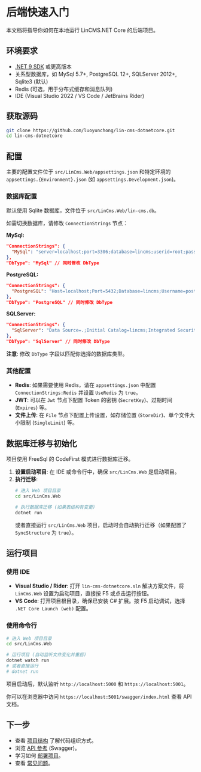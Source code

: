 # 后端快速入门

本文档将指导你如何在本地运行 LinCMS.NET Core 的后端项目。

## 环境要求

- [.NET 9 SDK](https://dotnet.microsoft.com/download/dotnet/9.0) 或更高版本
- 关系型数据库，如 MySql 5.7+, PostgreSQL 12+, SQLServer 2012+, Sqlite3 (默认)
- Redis (可选，用于分布式缓存和消息队列)
- IDE (Visual Studio 2022 / VS Code / JetBrains Rider)

## 获取源码

```bash
git clone https://github.com/luoyunchong/lin-cms-dotnetcore.git
cd lin-cms-dotnetcore
```

## 配置

主要的配置文件位于 `src/LinCms.Web/appsettings.json` 和特定环境的 `appsettings.{Environment}.json` (如 `appsettings.Development.json`)。

### 数据库配置

默认使用 Sqlite 数据库，文件位于 `src/LinCms.Web/lin-cms.db`。

如需切换数据库，请修改 `ConnectionStrings` 节点：

**MySql:**
```json
"ConnectionStrings": {
  "MySql": "server=localhost;port=3306;database=lincms;userid=root;password=root;sslmode=none;AllowPublicKeyRetrieval=True;"
},
"DbType": "MySql" // 同时修改 DbType
```

**PostgreSQL:**
```json
"ConnectionStrings": {
  "PostgreSQL": "Host=localhost;Port=5432;Database=lincms;Username=postgres;Password=root;"
},
"DbType": "PostgreSQL" // 同时修改 DbType
```

**SQLServer:**
```json
"ConnectionStrings": {
  "SqlServer": "Data Source=.;Initial Catalog=lincms;Integrated Security=True;Encrypt=True;TrustServerCertificate=True;"
},
"DbType": "SqlServer" // 同时修改 DbType
```

**注意**: 修改 `DbType` 字段以匹配你选择的数据库类型。

### 其他配置

- **Redis**: 如果需要使用 Redis，请在 `appsettings.json` 中配置 `ConnectionStrings:Redis` 并设置 `UseRedis` 为 `true`。
- **JWT**: 可以在 `Jwt` 节点下配置 Token 的密钥 (`SecretKey`)、过期时间 (`Expires`) 等。
- **文件上传**: 在 `File` 节点下配置上传设置，如存储位置 (`StoreDir`)、单个文件大小限制 (`SingleLimit`) 等。

## 数据库迁移与初始化

项目使用 FreeSql 的 CodeFirst 模式进行数据库迁移。

1.  **设置启动项目**: 在 IDE 或命令行中，确保 `src/LinCms.Web` 是启动项目。
2.  **执行迁移**:
    ```bash
    # 进入 Web 项目目录
    cd src/LinCms.Web

    # 执行数据库迁移 (如果表结构有变更)
    dotnet run 
    ```
    或者直接运行 `src/LinCms.Web` 项目，启动时会自动执行迁移（如果配置了 `SyncStructure` 为 `true`）。

## 运行项目

### 使用 IDE

- **Visual Studio / Rider**: 打开 `lin-cms-dotnetcore.sln` 解决方案文件，将 `LinCms.Web` 设置为启动项目，直接按 F5 或点击运行按钮。
- **VS Code**: 打开项目根目录，确保已安装 C# 扩展。按 F5 启动调试，选择 `.NET Core Launch (web)` 配置。

### 使用命令行

```bash
# 进入 Web 项目目录
cd src/LinCms.Web

# 运行项目 (自动监听文件变化并重启)
dotnet watch run
# 或者直接运行
# dotnet run
```

项目启动后，默认监听 `http://localhost:5000` 和 `https://localhost:5001`。

你可以在浏览器中访问 `https://localhost:5001/swagger/index.html` 查看 API 文档。

## 下一步

- 查看 [项目结构](./project-structure.md) 了解代码组织方式。
- 浏览 [API 参考](./api-reference.md) (Swagger)。
- 学习如何 [部署项目](./deployment.md)。
- 查看 [常见问题](./faq.md)。
